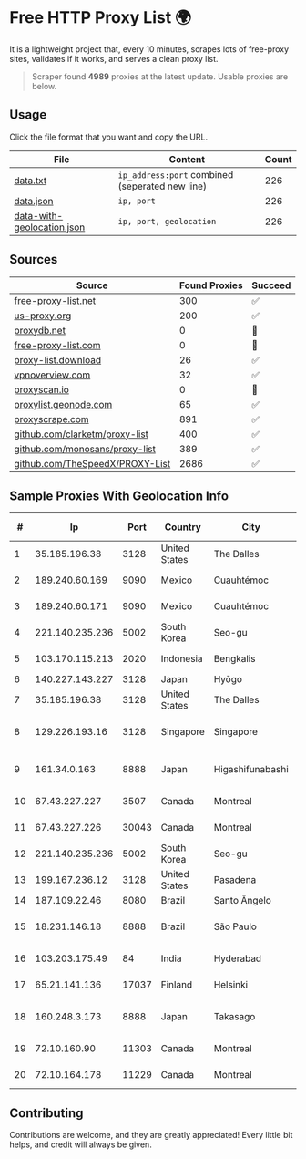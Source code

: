 
# Free HTTP Proxy List 🌍

It is a lightweight project that, every 10 minutes, scrapes lots of free-proxy sites, validates if it works, and serves a clean proxy list.


> Scraper found **4989** proxies at the latest update. Usable proxies are below.

## Usage

Click the file format that you want and copy the URL.


|File|Content|Count|
|----|-------|-----|
|[data.txt](https://raw.githubusercontent.com/themiralay/Proxy-List-World/master/data.txt)|`ip_address:port` combined (seperated new line)|226|
|[data.json](https://raw.githubusercontent.com/themiralay/Proxy-List-World/master/data.json)|`ip, port`|226|
|[data-with-geolocation.json](https://raw.githubusercontent.com/themiralay/Proxy-List-World/master/data-with-geolocation.json)|`ip, port, geolocation`|226|

## Sources

|Source|Found Proxies|Succeed|
|------|-------------|-------|
|[free-proxy-list.net](https://free-proxy-list.net)|300|✅|
|[us-proxy.org](https://www.us-proxy.org)|200|✅|
|[proxydb.net](http://proxydb.net)|0|🚫|
|[free-proxy-list.com](https://free-proxy-list.com/?page=&port=&type%5B%5D=http&type%5B%5D=https&up_time=0&search=Search)|0|🚫|
|[proxy-list.download](https://www.proxy-list.download/HTTP)|26|✅|
|[vpnoverview.com](https://vpnoverview.com/privacy/anonymous-browsing/free-proxy-servers)|32|✅|
|[proxyscan.io](https://www.proxyscan.io)|0|🚫|
|[proxylist.geonode.com](https://proxylist.geonode.com/api/proxy-list?limit=300&page=1&sort_by=lastChecked&sort_type=desc&protocols=http,https)|65|✅|
|[proxyscrape.com](https://api.proxyscrape.com/v2/?request=displayproxies&protocol=http&timeout=10000&country=all&ssl=all&anonymity=all)|891|✅|
|[github.com/clarketm/proxy-list](https://raw.githubusercontent.com/clarketm/proxy-list/master/proxy-list-raw.txt)|400|✅|
|[github.com/monosans/proxy-list](https://raw.githubusercontent.com/monosans/proxy-list/main/proxies/http.txt)|389|✅|
|[github.com/TheSpeedX/PROXY-List](https://raw.githubusercontent.com/TheSpeedX/PROXY-List/master/http.txt)|2686|✅|


## Sample Proxies With Geolocation Info

|#|Ip|Port|Country|City|Internet Service Provider|
|-|--|----|-------|----|-------------------------|
|1|35.185.196.38|3128|United States|The Dalles|Google LLC|
|2|189.240.60.169|9090|Mexico|Cuauhtémoc|Uninet S.A. de C.V.|
|3|189.240.60.171|9090|Mexico|Cuauhtémoc|Uninet S.A. de C.V.|
|4|221.140.235.236|5002|South Korea|Seo-gu|SK Broadband Co Ltd|
|5|103.170.115.213|2020|Indonesia|Bengkalis|PT Mega Data Akses|
|6|140.227.143.227|3128|Japan|Hyōgo|InfoSphere|
|7|35.185.196.38|3128|United States|The Dalles|Google LLC|
|8|129.226.193.16|3128|Singapore|Singapore|Tencent Cloud Computing (Beijing) Co|
|9|161.34.0.163|8888|Japan|Higashifunabashi|NTT PC Communications, Inc.|
|10|67.43.227.227|3507|Canada|Montreal|GloboTech Communications|
|11|67.43.227.226|30043|Canada|Montreal|GloboTech Communications|
|12|221.140.235.236|5002|South Korea|Seo-gu|SK Broadband Co Ltd|
|13|199.167.236.12|3128|United States|Pasadena|GLOBAL IT|
|14|187.109.22.46|8080|Brazil|Santo Ângelo|Sulnet Telecom|
|15|18.231.146.18|8888|Brazil|São Paulo|Amazon Technologies Inc.|
|16|103.203.175.49|84|India|Hyderabad|Softgaurd Powertronics|
|17|65.21.141.136|17037|Finland|Helsinki|Hetzner Online GmbH|
|18|160.248.3.173|8888|Japan|Takasago|NTT PC Communications, Inc.|
|19|72.10.160.90|11303|Canada|Montreal|GloboTech Communications|
|20|72.10.164.178|11229|Canada|Montreal|GloboTech Communications|



## Contributing

Contributions are welcome, and they are greatly appreciated! Every
little bit helps, and credit will always be given.

